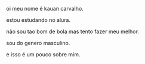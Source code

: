 oi meu nome é kauan carvalho.

estou estudando no alura.

não sou tao bom de bola mas tento fazer meu melhor.

sou do genero masculino.

e isso é um pouco sobre mim.
